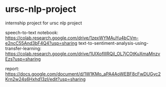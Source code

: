 # ursc-nlp-project
 internship project for ursc nlp project

 speech-to-text notebook: https://colab.research.google.com/drive/1zexWYMAuYu4bCVm-e2ncC55And3bF4Q4?usp=sharing
 text-to-sentiment-analysis-using-transfer-learning: https://colab.research.google.com/drive/1UIXofIllRQil_OL7jCOtKuXmaMnzvEzs?usp=sharing

 report: https://docs.google.com/document/d/1W1KMo_aPA4AoWEBF8cFwDUGyc2Krn2w24s6Hxhd13zI/edit?usp=sharing
